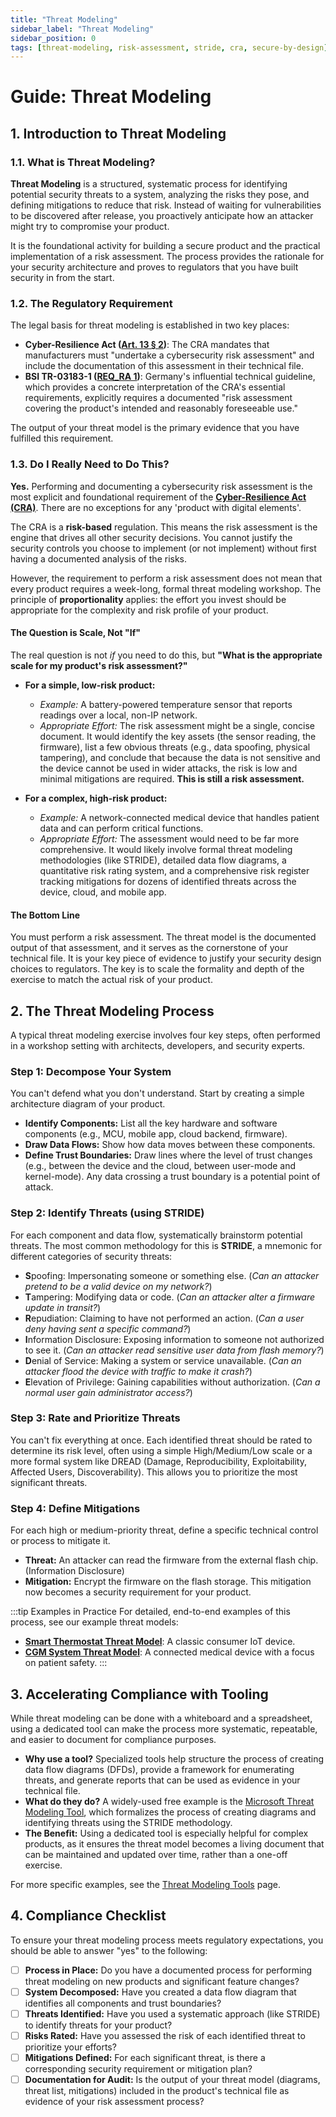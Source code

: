 ```yaml
---
title: "Threat Modeling"
sidebar_label: "Threat Modeling"
sidebar_position: 0
tags: [threat-modeling, risk-assessment, stride, cra, secure-by-design]
---
```

# Guide: Threat Modeling

## 1. Introduction to Threat Modeling

### 1.1. What is Threat Modeling?

**Threat Modeling** is a structured, systematic process for identifying potential security threats to a system, analyzing the risks they pose, and defining mitigations to reduce that risk. Instead of waiting for vulnerabilities to be discovered after release, you proactively anticipate how an attacker might try to compromise your product.

It is the foundational activity for building a secure product and the practical implementation of a risk assessment. The process provides the rationale for your security architecture and proves to regulators that you have built security in from the start.

### 1.2. The Regulatory Requirement

The legal basis for threat modeling is established in two key places:

-   **Cyber-Resilience Act ([Art. 13 § 2][cra_art13])**: The CRA mandates that manufacturers must "undertake a cybersecurity risk assessment" and include the documentation of this assessment in their technical file.
-   **BSI TR-03183-1 ([REQ_RA 1][bsi_tr_03183_p1])**: Germany's influential technical guideline, which provides a concrete interpretation of the CRA's essential requirements, explicitly requires a documented "risk assessment covering the product's intended and reasonably foreseeable use."

The output of your threat model is the primary evidence that you have fulfilled this requirement.

### 1.3. Do I Really Need to Do This?

**Yes.** Performing and documenting a cybersecurity risk assessment is the most explicit and foundational requirement of the **[Cyber-Resilience Act (CRA)](./../../standards/eu/cra-overview.md)**. There are no exceptions for any 'product with digital elements'.

The CRA is a **risk-based** regulation. This means the risk assessment is the engine that drives all other security decisions. You cannot justify the security controls you choose to implement (or not implement) without first having a documented analysis of the risks.

However, the requirement to perform a risk assessment does not mean that every product requires a week-long, formal threat modeling workshop. The principle of **proportionality** applies: the effort you invest should be appropriate for the complexity and risk profile of your product.

#### The Question is Scale, Not "If"

The real question is not *if* you need to do this, but **"What is the appropriate scale for my product's risk assessment?"**

-   **For a simple, low-risk product:**
    -   *Example:* A battery-powered temperature sensor that reports readings over a local, non-IP network.
    -   *Appropriate Effort:* The risk assessment might be a single, concise document. It would identify the key assets (the sensor reading, the firmware), list a few obvious threats (e.g., data spoofing, physical tampering), and conclude that because the data is not sensitive and the device cannot be used in wider attacks, the risk is low and minimal mitigations are required. **This is still a risk assessment.**

-   **For a complex, high-risk product:**
    -   *Example:* A network-connected medical device that handles patient data and can perform critical functions.
    -   *Appropriate Effort:* The assessment would need to be far more comprehensive. It would likely involve formal threat modeling methodologies (like STRIDE), detailed data flow diagrams, a quantitative risk rating system, and a comprehensive risk register tracking mitigations for dozens of identified threats across the device, cloud, and mobile app.

#### The Bottom Line

You must perform a risk assessment. The threat model is the documented output of that assessment, and it serves as the cornerstone of your technical file. It is your key piece of evidence to justify your security design choices to regulators. The key is to scale the formality and depth of the exercise to match the actual risk of your product.

## 2. The Threat Modeling Process

A typical threat modeling exercise involves four key steps, often performed in a workshop setting with architects, developers, and security experts.

### Step 1: Decompose Your System
You can't defend what you don't understand. Start by creating a simple architecture diagram of your product.
- **Identify Components:** List all the key hardware and software components (e.g., MCU, mobile app, cloud backend, firmware).
- **Draw Data Flows:** Show how data moves between these components.
- **Define Trust Boundaries:** Draw lines where the level of trust changes (e.g., between the device and the cloud, between user-mode and kernel-mode). Any data crossing a trust boundary is a potential point of attack.

### Step 2: Identify Threats (using STRIDE)
For each component and data flow, systematically brainstorm potential threats. The most common methodology for this is **STRIDE**, a mnemonic for different categories of security threats:
- **S**poofing: Impersonating someone or something else. (*Can an attacker pretend to be a valid device on my network?*)
- **T**ampering: Modifying data or code. (*Can an attacker alter a firmware update in transit?*)
- **R**epudiation: Claiming to have not performed an action. (*Can a user deny having sent a specific command?*)
- **I**nformation Disclosure: Exposing information to someone not authorized to see it. (*Can an attacker read sensitive user data from flash memory?*)
- **D**enial of Service: Making a system or service unavailable. (*Can an attacker flood the device with traffic to make it crash?*)
- **E**levation of Privilege: Gaining capabilities without authorization. (*Can a normal user gain administrator access?*)

### Step 3: Rate and Prioritize Threats
You can't fix everything at once. Each identified threat should be rated to determine its risk level, often using a simple High/Medium/Low scale or a more formal system like DREAD (Damage, Reproducibility, Exploitability, Affected Users, Discoverability). This allows you to prioritize the most significant threats.

### Step 4: Define Mitigations
For each high or medium-priority threat, define a specific technical control or process to mitigate it.
- **Threat:** An attacker can read the firmware from the external flash chip. (Information Disclosure)
- **Mitigation:** Encrypt the firmware on the flash storage. This mitigation now becomes a security requirement for your product.

:::tip Examples in Practice
For detailed, end-to-end examples of this process, see our example threat models:

- **[Smart Thermostat Threat Model](../../resources/example-documents/threat-model-smart-thermostat.md)**: A classic consumer IoT device.
- **[CGM System Threat Model](../../resources/example-documents/threat-model-cgm.md)**: A connected medical device with a focus on patient safety.
:::

## 3. Accelerating Compliance with Tooling

While threat modeling can be done with a whiteboard and a spreadsheet, using a dedicated tool can make the process more systematic, repeatable, and easier to document for compliance purposes.

-   **Why use a tool?** Specialized tools help structure the process of creating data flow diagrams (DFDs), provide a framework for enumerating threats, and generate reports that can be used as evidence in your technical file.
-   **What do they do?** A widely-used free example is the [Microsoft Threat Modeling Tool](https://aka.ms/tmt), which formalizes the process of creating diagrams and identifying threats using the STRIDE methodology.
-   **The Benefit:** Using a dedicated tool is especially helpful for complex products, as it ensures the threat model becomes a living document that can be maintained and updated over time, rather than a one-off exercise.

For more specific examples, see the [Threat Modeling Tools](../../tools/threat-modeling-tools.md) page.

## 4. Compliance Checklist

To ensure your threat modeling process meets regulatory expectations, you should be able to answer "yes" to the following:

- [ ] **Process in Place:** Do you have a documented process for performing threat modeling on new products and significant feature changes?
- [ ] **System Decomposed:** Have you created a data flow diagram that identifies all components and trust boundaries?
- [ ] **Threats Identified:** Have you used a systematic approach (like STRIDE) to identify threats for your product?
- [ ] **Risks Rated:** Have you assessed the risk of each identified threat to prioritize your efforts?
- [ ] **Mitigations Defined:** For each significant threat, is there a corresponding security requirement or mitigation plan?
- [ ] **Documentation for Audit:** Is the output of your threat model (diagrams, threat list, mitigations) included in the product's technical file as evidence of your risk assessment process?

<!-- Citations -->
[cra_art13]: https://eur-lex.europa.eu/legal-content/EN/TXT/?uri=CELEX:02024R2847-20241120#art_13 "CRA Article 13 – Obligations of manufacturers"
[bsi_tr_03183_p1]: https://www.bsi.bund.de/SharedDocs/Downloads/EN/BSI/Publications/TechGuidelines/TR03183/BSI-TR-03183-1-0_9_0.pdf "BSI TR-03183 Part 1: General requirements"